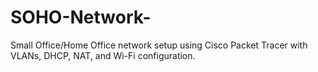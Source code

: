 # SOHO-Network-
Small Office/Home Office network setup using Cisco Packet Tracer with VLANs, DHCP, NAT, and Wi-Fi configuration.
